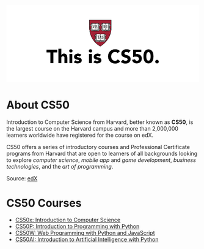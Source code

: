 
![CS50](images/cs50.png)

# About CS50

Introduction to Computer Science from Harvard, better known as **CS50**, is the largest course on the Harvard campus and more than 2,000,000 learners worldwide have registered for the course on edX.

CS50 offers a series of introductory courses and Professional Certificate programs from Harvard that are open to learners of all backgrounds looking to explore *computer science*, *mobile app* and *game development*, *business technologies*, and the *art of programming*.

Source: [edX](https://www.edx.org/cs50)

# CS50 Courses

- [CS50x: Introduction to Computer Science](https://github.com/naumanaarif/CS50/tree/main/cs50/x)
- [CS50P: Introduction to Programming with Python](https://github.com/naumanaarif/CS50/tree/main/cs50/python)
- [CS50W: Web Programming with Python and JavaScript](https://github.com/naumanaarif/CS50/tree/main/cs50/web)
- [CS50AI: Introduction to Artificial Intelligence with Python](https://github.com/naumanaarif/CS50/tree/main/cs50/ai)
